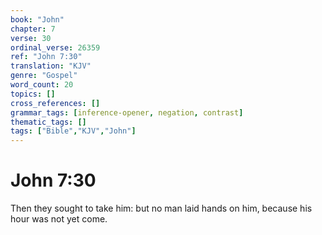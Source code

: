 ```yaml
---
book: "John"
chapter: 7
verse: 30
ordinal_verse: 26359
ref: "John 7:30"
translation: "KJV"
genre: "Gospel"
word_count: 20
topics: []
cross_references: []
grammar_tags: [inference-opener, negation, contrast]
thematic_tags: []
tags: ["Bible","KJV","John"]
---
```


# John 7:30

Then they sought to take him: but no man laid hands on him, because his hour was not yet come.
